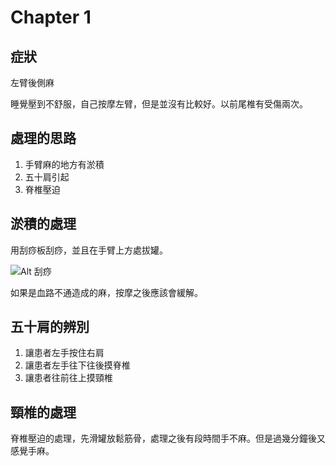 # Chapter 1

## 症狀

左臂後側麻

睡覺壓到不舒服，自己按摩左臂，但是並沒有比較好。以前尾椎有受傷兩次。

## 處理的思路

1. 手臂麻的地方有淤積
2. 五十肩引起
3. 脊椎壓迫

## 淤積的處理

用刮痧板刮痧，並且在手臂上方處拔罐。

![Alt 刮痧](/pic/20150709/IMG_20150709_212729)

如果是血路不通造成的麻，按摩之後應該會緩解。

## 五十肩的辨別

1. 讓患者左手按住右肩
2. 讓患者左手往下往後摸脊椎
3. 讓患者往前往上摸頸椎

## 頸椎的處理

脊椎壓迫的處理，先滑罐放鬆筋骨，處理之後有段時間手不麻。但是過幾分鐘後又感覺手麻。
